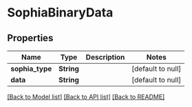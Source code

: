 # SophiaBinaryData

## Properties
Name | Type | Description | Notes
------------ | ------------- | ------------- | -------------
**sophia_type** | **String** |  | [default to null]
**data** | **String** |  | [default to null]

[[Back to Model list]](../README.md#documentation-for-models) [[Back to API list]](../README.md#documentation-for-api-endpoints) [[Back to README]](../README.md)



